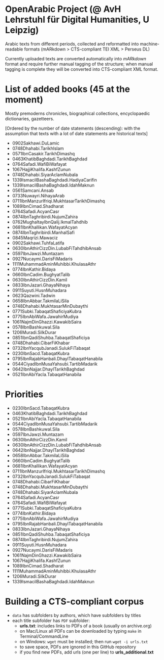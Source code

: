 # OpenArabic Project (@ AvH Lehrstuhl für Digital Humanities, U Leipzig)

Arabic texts from different periods, collected and reformatted into machine-readable formats (mARkdown > CTS-compliant TEI XML > Perseus DL)

Currently uploaded texts are converted automatically into *mARkdown* format and require further manual tagging of the structure; when manual tagging is complete they will be converted into CTS-compliant XML format.

# List of added books (45 at the moment)

Mostly premoderns chronicles, biographical collections, encyclopaedic dictionaries, gazetteers.

[Ordered by the number of date statements (descending): with the assumption that texts with a lot of date statements are historical texts]* 0902Sakhawi.DuLamic* 0748Dhahabi.TarikhIslam* 0571IbnCasakir.TarikhDimashq* 0463KhatibBaghdadi.TarikhBaghdad* 0764Safadi.WafiBiWafayat* 1067HajjiKhalifa.KashfZunun* 0748Dhahabi.SiyarAclamNubala* 1339IsmacilBashaBaghdadi.HadiyaCarifin* 1339IsmacilBashaBaghdadi.IdahMaknun* 0561Samcani.Ansab* 0733Nuwayri.NihayaArab* 0711IbnManzurIfriqi.MukhtasarTarikhDimashq* 1089IbnCimad.Shadharat* 0764Safadi.AcyanCasr* 0874IbnTaghribirdi.NujumZahira* 0762MughaltayIbnQalij.IkmalTahdhib* 0681IbnKhallikan.WafayatAcyan* 0874IbnTaghribirdi.ManhalSafi* 0845Maqrizi.Mawaciz* 0902Sakhawi.TuhfaLatifa* 0630IbnAthirCizzDin.LubabFiTahdhibAnsab* 0597IbnJawzi.Muntazam* 0927Nucaymi.DarisFiMadaris* 1111MuhammadAminMuhibbi.KhulasaAthr* 0774IbnKathir.Bidaya* 0660IbnCadim.BughyatTalib* 0630IbnAthirCizzDin.Kamil* 0833IbnJazari.GhayaNihaya* 0911Suyuti.HusnMuhadara* 0623Qazwini.Tadwin* 0658IbnAbbar.TakmilaLiSila* 0748Dhahabi.MukhtasarMinDubaythi* 0771Subki.TabaqatShaficiyaKubra* 0775IbnAbiWafa.JawahirMudiya* 1061NajmDinGhazzi.KawakibSaira* 0578IbnBashkuwal.Sila* 1206Muradi.SilkDurar* 0851IbnQadiShuhba.TabaqatShaficiya* 0748Dhahabi.CibarFiKhabar* 0732IbnYacqubJanadi.SulukFiTabaqat* 0230IbnSacd.TabaqatKubra* 0795IbnRajabHanbali.DhaylTabaqatHanabila* 0544CiyadIbnMusaYahsubi.TartibMadarik* 0642IbnNajjar.DhaylTarikhBaghdad* 0521IbnAbiYacla.TabaqatHanabila

# Priorities

* 0230IbnSacd.TabaqatKubra* 0463KhatibBaghdadi.TarikhBaghdad* 0521IbnAbiYacla.TabaqatHanabila* 0544CiyadIbnMusaYahsubi.TartibMadarik* 0578IbnBashkuwal.Sila* 0597IbnJawzi.Muntazam* 0630IbnAthirCizzDin.Kamil* 0630IbnAthirCizzDin.LubabFiTahdhibAnsab* 0642IbnNajjar.DhaylTarikhBaghdad* 0658IbnAbbar.TakmilaLiSila* 0660IbnCadim.BughyatTalib* 0681IbnKhallikan.WafayatAcyan* 0711IbnManzurIfriqi.MukhtasarTarikhDimashq* 0732IbnYacqubJanadi.SulukFiTabaqat* 0748Dhahabi.CibarFiKhabar* 0748Dhahabi.MukhtasarMinDubaythi* 0748Dhahabi.SiyarAclamNubala* 0764Safadi.AcyanCasr* 0764Safadi.WafiBiWafayat* 0771Subki.TabaqatShaficiyaKubra* 0774IbnKathir.Bidaya* 0775IbnAbiWafa.JawahirMudiya* 0795IbnRajabHanbali.DhaylTabaqatHanabila* 0833IbnJazari.GhayaNihaya* 0851IbnQadiShuhba.TabaqatShaficiya* 0874IbnTaghribirdi.NujumZahira* 0911Suyuti.HusnMuhadara* 0927Nucaymi.DarisFiMadaris* 1061NajmDinGhazzi.KawakibSaira* 1067HajjiKhalifa.KashfZunun* 1089IbnCimad.Shadharat* 1111MuhammadAminMuhibbi.KhulasaAthr* 1206Muradi.SilkDurar* 1339IsmacilBashaBaghdadi.IdahMaknun

# Building a CTS-compliant corpus

- `data` has subfolders by authors, which have subfolders by titles
- each title subfolder has `PDF` subfolder:
	- **urls.txt**: includes links to PDFs of a book (usually on archive.org)
	- on Mac/Linux all PDFs can be downloaded by typing `make` in Terminal/CommandLine
	- on Windows: `wget` must be installed; then run `wget -i urls.txt`
	- to save space, PDFs are ignored in this GitHub repository 
	- if you find new PDFs, add urls (one per line) to **urls_additional.txt**
